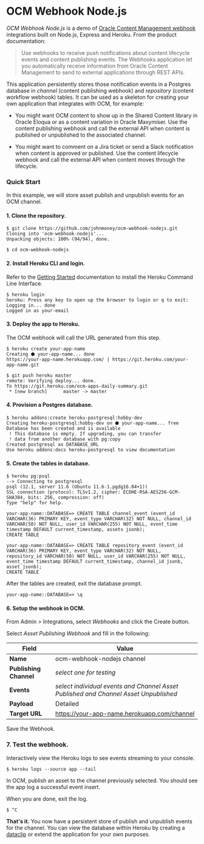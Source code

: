 # OCM Webhook Node.js

*OCM Webhook Node.js* is a demo of [Oracle Content Management webhook](https://docs.oracle.com/en/cloud/paas/content-cloud/solutions/use-webhooks.html) integrations built on Node.js, Express and Heroku. From the product documentation:

> Use webhooks to receive push notifications about content lifecycle events and content publishing events. The Webhooks application let you automatically receive information from Oracle Content Management to send to external applications through REST APIs.

This application persistently stores those notification events in a Postgres database in _channel_ (content publishing webhook) and _repository_ (content workflow webhook) tables. It can be used as a skeleton for creating your own application that integrates with OCM, for example:

- You might want OCM content to show up in the Shared Content library in Oracle Eloqua or as a content variation in Oracle Maxymiser. Use the content publishing webhook and call the external API when content is published or unpublished to the associated channel. 

- You might want to comment on a Jira ticket or send a Slack notification when content is approved or published. Use the content lifecycle webhook and call the external API when content moves through the lifecycle.

### Quick Start

In this example, we will store asset publish and unpublish events for an OCM channel.

#### 1. Clone the repository.

```console
$ git clone https://github.com/johnmoney/ocm-webhook-nodejs.git
Cloning into 'ocm-webhook-nodejs'...
Unpacking objects: 100% (94/94), done.

$ cd ocm-webhook-nodejs
```

#### 2. Install Heroku CLI and login.

Refer to the [Getting Started](https://devcenter.heroku.com/articles/getting-started-with-nodejs?singlepage=true) documentation to install the Heroku Command Line Interface.

```console
$ heroku login
heroku: Press any key to open up the browser to login or q to exit: 
Logging in... done
Logged in as your-email
```

#### 3. Deploy the app to Heroku.

The OCM webhook will call the URL generated from this step.

```console
$ heroku create your-app-name
Creating ⬢ your-app-name... done
https://your-app-name.herokuapp.com/ | https://git.heroku.com/your-app-name.git

$ git push heroku master
remote: Verifying deploy... done.
To https://git.heroku.com/ocm-apps-daily-summary.git
 * [new branch]      master -> master
```

#### 4. Provision a Postgres database.

```console
$ heroku addons:create heroku-postgresql:hobby-dev
Creating heroku-postgresql:hobby-dev on ⬢ your-app-name... free
Database has been created and is available
 ! This database is empty. If upgrading, you can transfer
 ! data from another database with pg:copy
Created postgresql as DATABASE_URL
Use heroku addons:docs heroku-postgresql to view documentation
```

#### 5. Create the tables in database.

```console
$ heroku pg:psql
--> Connecting to postgresql
psql (12.1, server 11.6 (Ubuntu 11.6-1.pgdg16.04+1))
SSL connection (protocol: TLSv1.2, cipher: ECDHE-RSA-AES256-GCM-SHA384, bits: 256, compression: off)
Type "help" for help.

your-app-name::DATABASE=> CREATE TABLE channel_event (event_id VARCHAR(36) PRIMARY KEY, event_type VARCHAR(32) NOT NULL, channel_id VARCHAR(50) NOT NULL, user_id VARCHAR(255) NOT NULL, event_time timestamp DEFAULT current_timestamp, assets jsonb);
CREATE TABLE

your-app-name::DATABASE=> CREATE TABLE repository_event (event_id VARCHAR(36) PRIMARY KEY, event_type VARCHAR(32) NOT NULL, repository_id VARCHAR(50) NOT NULL, user_id VARCHAR(255) NOT NULL, event_time timestamp DEFAULT current_timestamp, channel_id jsonb, asset jsonb);
CREATE TABLE
```

After the tables are created, exit the database prompt.

```console
your-app-name::DATABASE=> \q
```


#### 6. Setup the webhook in OCM.

From Admin > Integrations, select _Webhooks_ and click the Create button.

Select _Asset Publishing Webhook_ and fill in the following:

| Field | Value |
| --- | --- |
| **Name** | ocm-webhook-nodejs channel |
| **Publishing Channel** | _select one for testing_ |
| **Events** | _select individual events and Channel Asset Published and Channel Asset Unpublished_ |
| **Payload** | Detailed |
| **Target URL** | https://your-app-name.herokuapp.com/channel |

Save the Webhook.

### 7. Test the webhook.

Interactively view the Heroku logs to see events streaming to your console.

```console
$ heroku logs --source app --tail
```

In OCM, publish an asset to the channel previously selected. You should see the app log a successful event insert.

When you are done, exit the log.

```console
$ ^C
```

__That's it.__ You now have a persistent store of publish and unpublish events for the channel. You can view the database within Heroku by creating a [dataclip](https://data.heroku.com/dataclips) or extend the application for your own purposes.

